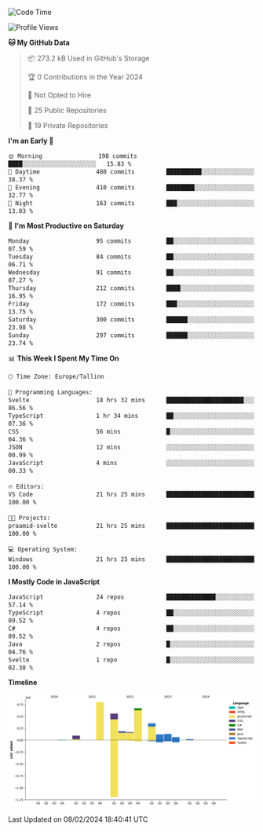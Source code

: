 <!--START_SECTION:waka-->
![Code Time](http://img.shields.io/badge/Code%20Time-625%20hrs%2055%20mins-blue)

![Profile Views](http://img.shields.io/badge/Profile%20Views-0-blue)

**🐱 My GitHub Data** 

> 📦 273.2 kB Used in GitHub's Storage 
 > 
> 🏆 0 Contributions in the Year 2024
 > 
> 🚫 Not Opted to Hire
 > 
> 📜 25 Public Repositories 
 > 
> 🔑 19 Private Repositories 
 > 
**I'm an Early 🐤** 

```text
🌞 Morning                198 commits         ████░░░░░░░░░░░░░░░░░░░░░   15.83 % 
🌆 Daytime                480 commits         ██████████░░░░░░░░░░░░░░░   38.37 % 
🌃 Evening                410 commits         ████████░░░░░░░░░░░░░░░░░   32.77 % 
🌙 Night                  163 commits         ███░░░░░░░░░░░░░░░░░░░░░░   13.03 % 
```
📅 **I'm Most Productive on Saturday** 

```text
Monday                   95 commits          ██░░░░░░░░░░░░░░░░░░░░░░░   07.59 % 
Tuesday                  84 commits          ██░░░░░░░░░░░░░░░░░░░░░░░   06.71 % 
Wednesday                91 commits          ██░░░░░░░░░░░░░░░░░░░░░░░   07.27 % 
Thursday                 212 commits         ████░░░░░░░░░░░░░░░░░░░░░   16.95 % 
Friday                   172 commits         ███░░░░░░░░░░░░░░░░░░░░░░   13.75 % 
Saturday                 300 commits         ██████░░░░░░░░░░░░░░░░░░░   23.98 % 
Sunday                   297 commits         ██████░░░░░░░░░░░░░░░░░░░   23.74 % 
```


📊 **This Week I Spent My Time On** 

```text
🕑︎ Time Zone: Europe/Tallinn

💬 Programming Languages: 
Svelte                   18 hrs 32 mins      ██████████████████████░░░   86.56 % 
TypeScript               1 hr 34 mins        ██░░░░░░░░░░░░░░░░░░░░░░░   07.36 % 
CSS                      56 mins             █░░░░░░░░░░░░░░░░░░░░░░░░   04.36 % 
JSON                     12 mins             ░░░░░░░░░░░░░░░░░░░░░░░░░   00.99 % 
JavaScript               4 mins              ░░░░░░░░░░░░░░░░░░░░░░░░░   00.33 % 

🔥 Editors: 
VS Code                  21 hrs 25 mins      █████████████████████████   100.00 % 

🐱‍💻 Projects: 
praamid-svelte           21 hrs 25 mins      █████████████████████████   100.00 % 

💻 Operating System: 
Windows                  21 hrs 25 mins      █████████████████████████   100.00 % 
```

**I Mostly Code in JavaScript** 

```text
JavaScript               24 repos            ██████████████░░░░░░░░░░░   57.14 % 
TypeScript               4 repos             ██░░░░░░░░░░░░░░░░░░░░░░░   09.52 % 
C#                       4 repos             ██░░░░░░░░░░░░░░░░░░░░░░░   09.52 % 
Java                     2 repos             █░░░░░░░░░░░░░░░░░░░░░░░░   04.76 % 
Svelte                   1 repo              █░░░░░░░░░░░░░░░░░░░░░░░░   02.38 % 
```



**Timeline**

![Lines of Code chart](https://raw.githubusercontent.com/Piilu/Piilu/main/assets/bar_graph.png)


 Last Updated on 08/02/2024 18:40:41 UTC
<!--END_SECTION:waka-->